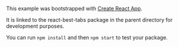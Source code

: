 This example was bootstrapped with [Create React App](https://github.com/facebook/create-react-app).

It is linked to the react-best-tabs package in the parent directory for development purposes.

You can run `npm install` and then `npm start` to test your package.
